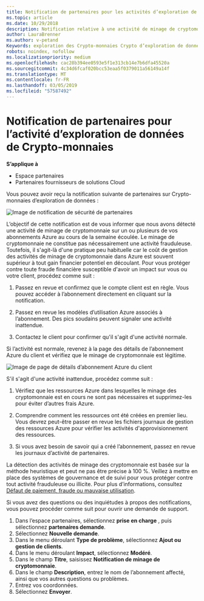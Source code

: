 ```yaml
---
title: Notification de partenaires pour les activités d’exploration de données crypto | Partenaires
ms.topic: article
ms.date: 10/29/2018
description: Notification relative à une activité de minage de cryptomonnaie en cours.
author: LauraBrenner
ms.author: v-petand
Keywords: exploration des Crypto-monnaies Crypto d’exploration de données, sécurité
robots: noindex, nofollow
ms.localizationpriority: medium
ms.openlocfilehash: cac28b394ee0593e5f1e313cb14e7b6dfa45520a
ms.sourcegitcommit: 4c34d6fcaf020bcc53eaa5f0379011a56149a14f
ms.translationtype: MT
ms.contentlocale: fr-FR
ms.lasthandoff: 03/05/2019
ms.locfileid: "57587492"
---
```

# <a name="partner-center-notification-for-cryptocurrency-mining-activity"></a>Notification de partenaires pour l’activité d’exploration de données de Crypto-monnaies

**S’applique à**

-  Espace partenaires
-  Partenaires fournisseurs de solutions Cloud

Vous pouvez avoir reçu la notification suivante de partenaires sur Crypto-monnaies d’exploration de données :
 
![Image de notification de sécurité de partenaires](images/crypto1.png)

L’objectif de cette notification est de vous informer que nous avons détecté une activité de minage de cryptomonnaie sur un ou plusieurs de vos abonnements Azure au cours de la semaine écoulée. Le minage de cryptomonnaie ne constitue pas nécessairement une activité frauduleuse. Toutefois, il s'agit-là d'une pratique peu habituelle car le coût de gestion des activités de minage de cryptomonnaie dans Azure est souvent supérieur à tout gain financier potentiel en découlant. Pour vous protéger contre toute fraude financière susceptible d'avoir un impact sur vous ou votre client, procédez comme suit :

1.  Passez en revue et confirmez que le compte client est en règle. Vous pouvez accéder à l’abonnement directement en cliquant sur la notification.

2.  Passez en revue les modèles d’utilisation Azure associés à l’abonnement. Des pics soudains peuvent signaler une activité inattendue.

3.  Contactez le client pour confirmer qu'il s'agit d'une activité normale.

Si l’activité est normale, revenez à la page des détails de l’abonnement Azure du client et vérifiez que le minage de cryptomonnaie est légitime. 


![Image de page de détails d’abonnement Azure du client](images/crypto2.png)

S'il s'agit d'une activité inattendue, procédez comme suit :

1.  Vérifiez que les ressources Azure dans lesquelles le minage des cryptomonnaie est en cours ne sont pas nécessaires et supprimez-les pour éviter d’autres frais Azure.

2.  Comprendre comment les ressources ont été créées en premier lieu. Vous devrez peut-être passer en revue les fichiers journaux de gestion des ressources Azure pour vérifier les activités d'approvisionnement des ressources.

3.  Si vous avez besoin de savoir qui a créé l’abonnement, passez en revue les journaux d’activité de partenaires.

La détection des activités de minage des cryptomonnaie est basée sur la méthode heuristique et peut ne pas être précise à 100 %. Veillez à mettre en place des systèmes de gouvernance et de suivi pour vous protéger contre tout activité frauduleuse ou illicite. Pour plus d’informations, consultez [Défaut de paiement, fraude ou mauvaise utilisation](https://docs.microsoft.com/partner-center/non-payment--fraud--or-misuse).

Si vous avez des questions ou des inquiétudes à propos des notifications, vous pouvez procéder comme suit pour ouvrir une demande de support.

1.  Dans l’espace partenaires, sélectionnez **prise en charge** , puis sélectionnez **partenaires demande**.
3.  Sélectionnez **Nouvelle demande**. 
4.  Dans le menu déroulant **Type de problème**, sélectionnez **Ajout ou gestion de clients**.
5.  Dans le menu déroulant **Impact**, sélectionnez **Modéré**.
6.  Dans le champ **Titre**, saisissez **Notification de minage de cryptomonnaie**.
7.  Dans le champ **Description**, entrez le nom de l’abonnement affecté, ainsi que vos autres questions ou problèmes. 
8.  Entrez vos coordonnées.
9.  Sélectionnez **Envoyer**.



